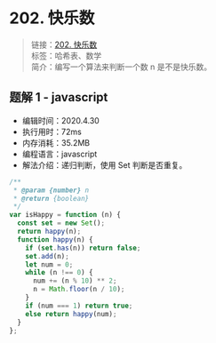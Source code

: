 # 202. 快乐数

> 链接：[202. 快乐数](https://leetcode-cn.com/problems/happy-number/)  
> 标签：哈希表、数学  
> 简介：编写一个算法来判断一个数 n 是不是快乐数。

## 题解 1 - javascript

- 编辑时间：2020.4.30
- 执行用时：72ms
- 内存消耗：35.2MB
- 编程语言：javascript
- 解法介绍：递归判断，使用 Set 判断是否重复。

```javascript
/**
 * @param {number} n
 * @return {boolean}
 */
var isHappy = function (n) {
  const set = new Set();
  return happy(n);
  function happy(n) {
    if (set.has(n)) return false;
    set.add(n);
    let num = 0;
    while (n !== 0) {
      num += (n % 10) ** 2;
      n = Math.floor(n / 10);
    }
    if (num === 1) return true;
    else return happy(num);
  }
};
```
